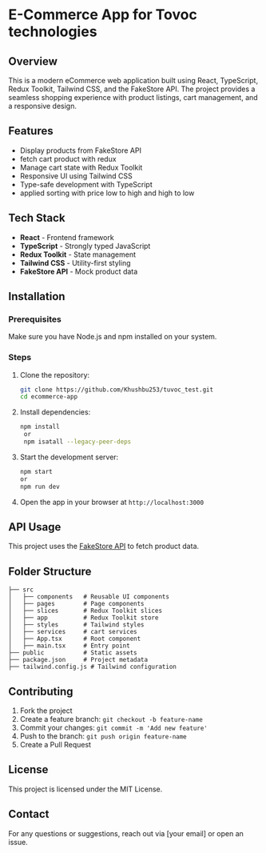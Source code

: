 
# E-Commerce App for Tovoc technologies

## Overview
This is a modern eCommerce web application built using React, TypeScript, Redux Toolkit, Tailwind CSS, and the FakeStore API. The project provides a seamless shopping experience with product listings, cart management, and a responsive design.

## Features
- Display products from FakeStore API
- fetch cart product with redux 
- Manage cart state with Redux Toolkit
- Responsive UI using Tailwind CSS
- Type-safe development with TypeScript
- applied sorting with price low to high and high to low 

## Tech Stack
- **React** - Frontend framework
- **TypeScript** - Strongly typed JavaScript
- **Redux Toolkit** - State management
- **Tailwind CSS** - Utility-first styling
- **FakeStore API** - Mock product data

## Installation

### Prerequisites
Make sure you have Node.js and npm installed on your system.

### Steps
1. Clone the repository:
   ```sh
   git clone https://github.com/Khushbu253/tuvoc_test.git
   cd ecommerce-app
   ```
2. Install dependencies:
   ```sh
   npm install
    or
    npm isatall --legacy-peer-deps
   ```
3. Start the development server:
   ```sh
   npm start
   or
   npm run dev
   ```
4. Open the app in your browser at `http://localhost:3000`

## API Usage
This project uses the [FakeStore API](https://fakestoreapi.com/) to fetch product data.

## Folder Structure
```
├── src
│   ├── components   # Reusable UI components
│   ├── pages        # Page components
│   ├── slices       # Redux Toolkit slices
│   ├── app          # Redux Toolkit store
│   ├── styles       # Tailwind styles
│   ├── services     # cart services
│   ├── App.tsx      # Root component
│   ├── main.tsx     # Entry point
├── public           # Static assets
├── package.json     # Project metadata
├── tailwind.config.js # Tailwind configuration
```

## Contributing
1. Fork the project
2. Create a feature branch: `git checkout -b feature-name`
3. Commit your changes: `git commit -m 'Add new feature'`
4. Push to the branch: `git push origin feature-name`
5. Create a Pull Request

## License
This project is licensed under the MIT License.

## Contact
For any questions or suggestions, reach out via [your email] or open an issue.






